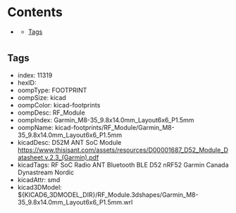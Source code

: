 



Contents
========

* [](#)
	* [Tags](#tags)

# 

## Tags

- index: 11319
- hexID: 
- oompType: FOOTPRINT
- oompSize: kicad
- oompColor: kicad-footprints
- oompDesc: RF_Module
- oompIndex: Garmin_M8-35_9.8x14.0mm_Layout6x6_P1.5mm
- oompName: kicad-footprints/RF_Module/Garmin_M8-35_9.8x14.0mm_Layout6x6_P1.5mm
- kicadDesc: D52M ANT SoC Module https://www.thisisant.com/assets/resources/D00001687_D52_Module_Datasheet.v.2.3_(Garmin).pdf
- kicadTags: RF SoC Radio ANT Bluetooth BLE D52 nRF52 Garmin Canada Dynastream Nordic
- kicadAttr: smd
- kicad3DModel: ${KICAD6_3DMODEL_DIR}/RF_Module.3dshapes/Garmin_M8-35_9.8x14.0mm_Layout6x6_P1.5mm.wrl
